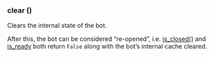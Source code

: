 ### clear () [](https://discordpy.readthedocs.io/en/v1.7.3/api.html#discord.Client.clear)
Clears the internal state of the bot.

After this, the bot can be considered “re-opened”, i.e. [is_closed()](discord/Clients/Client/is_closed) and [is_ready](discord/Clients/Client/is_ready) both return `False` along with the bot’s internal cache cleared.
